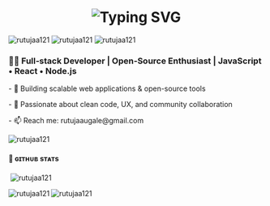 
<h1 align="center">
  <img src="https://readme-typing-svg.herokuapp.com?font=Inter&size=40&lines=Hi+I'm+Rutuja👋;" alt="Typing SVG"/>
</h1>

<p align="left"> <img src="https://komarev.com/ghpvc/?username=rutujaa121&label=Profile%20views&color=0e75b6&style=flat" alt="rutujaa121" /> 
<img src="https://img.shields.io/github/followers/rutujaa121?style=flat-square)" alt="rutujaa121" />
<img src="https://img.shields.io/github/stars/rutujaa121?style=flat-square" alt="rutujaa121" />
</p>



<h3> 👨‍💻 Full‑stack Developer | Open‑Source Enthusiast | JavaScript • React • Node.js </h3>
<p> - 🔭 Building scalable web applications & open-source tools  </p>
<p> - 💙 Passionate about clean code, UX, and community collaboration </p> 
<p> - 📫 Reach me: rutujaaugale@gmail.com   </p>


<p><img src="https://github.com/user-attachments/assets/cebbe339-f90c-4b36-85fb-0dc4c36ec737" alt="rutujaa121" /> </p>


<!--
![BannerDiscordGIF](https://github.com/user-attachments/assets/9deed662-550c-4ba6-907b-d7bfe38ab1b1) 
-->



<h4>🐙 ɢɪᴛʜᴜʙ sᴛᴀᴛs</h4>
<p>  &nbsp;<img align="center" src="https://github-readme-stats.vercel.app/api?username=rutujaa121&show_icons=true&theme=radical" alt="rutujaa121" /></p>

<p><img align="left" src="https://github-readme-stats.vercel.app/api/top-langs?username=rutujaa121&show_icons=true&locale=en&layout=compact" alt="rutujaa121" /></p>

<p><img align="center" src="https://github-readme-streak-stats.herokuapp.com/?user=rutujaa121&" alt="rutujaa121" /></p>



<!--
<p><img align="center" src="https://github-profile-trophy.vercel.app/?username=rutujaa121&theme=onedark)](https://github.com/ryo-ma/github-profile-trophy" alt="rutujaa121" /> </p>
-->


  
<!--
**rutujaa121/rutujaa121** is a ✨ _special_ ✨ repository because its `README.md` (this file) appears on your GitHub profile.

Here are some ideas to get you started:

- 🔭 I’m currently working on ...
- 🌱 I’m currently learning ...
- 👯 I’m looking to collaborate on ...
- 🤔 I’m looking for help with ...
- 💬 Ask me about ...
- 📫 How to reach me: ...
- 😄 Pronouns: ...
- ⚡ Fun fact: ...
-->
